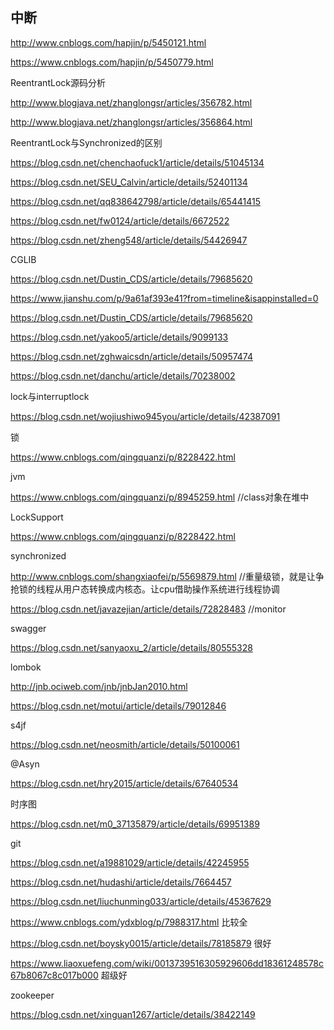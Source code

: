 ## 中断

http://www.cnblogs.com/hapjin/p/5450121.html

https://www.cnblogs.com/hapjin/p/5450779.html



ReentrantLock源码分析

http://www.blogjava.net/zhanglongsr/articles/356782.html

http://www.blogjava.net/zhanglongsr/articles/356864.html



ReentrantLock与Synchronized的区别

https://blog.csdn.net/chenchaofuck1/article/details/51045134

https://blog.csdn.net/SEU_Calvin/article/details/52401134

https://blog.csdn.net/qq838642798/article/details/65441415

https://blog.csdn.net/fw0124/article/details/6672522

https://blog.csdn.net/zheng548/article/details/54426947



CGLIB

https://blog.csdn.net/Dustin_CDS/article/details/79685620

https://www.jianshu.com/p/9a61af393e41?from=timeline&isappinstalled=0

https://blog.csdn.net/Dustin_CDS/article/details/79685620

https://blog.csdn.net/yakoo5/article/details/9099133

https://blog.csdn.net/zghwaicsdn/article/details/50957474

https://blog.csdn.net/danchu/article/details/70238002



lock与interruptlock

https://blog.csdn.net/wojiushiwo945you/article/details/42387091



锁

https://www.cnblogs.com/qingquanzi/p/8228422.html



jvm

https://www.cnblogs.com/qingquanzi/p/8945259.html  //class对象在堆中



LockSupport

https://www.cnblogs.com/qingquanzi/p/8228422.html



synchronized

http://www.cnblogs.com/shangxiaofei/p/5569879.html //重量级锁，就是让争抢锁的线程从用户态转换成内核态。让cpu借助操作系统进行线程协调

https://blog.csdn.net/javazejian/article/details/72828483 //monitor



swagger

https://blog.csdn.net/sanyaoxu_2/article/details/80555328



lombok

http://jnb.ociweb.com/jnb/jnbJan2010.html

https://blog.csdn.net/motui/article/details/79012846



s4jf

https://blog.csdn.net/neosmith/article/details/50100061



@Asyn

https://blog.csdn.net/hry2015/article/details/67640534



时序图

https://blog.csdn.net/m0_37135879/article/details/69951389



git

https://blog.csdn.net/a19881029/article/details/42245955

https://blog.csdn.net/hudashi/article/details/7664457

https://blog.csdn.net/liuchunming033/article/details/45367629

https://www.cnblogs.com/ydxblog/p/7988317.html  比较全

https://blog.csdn.net/boysky0015/article/details/78185879  很好

https://www.liaoxuefeng.com/wiki/0013739516305929606dd18361248578c67b8067c8c017b000  超级好



zookeeper

https://blog.csdn.net/xinguan1267/article/details/38422149

